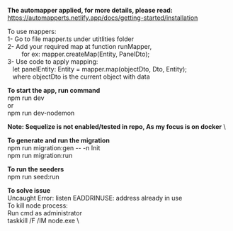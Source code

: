 **The automapper applied, for more details, please read:** \
https://automapperts.netlify.app/docs/getting-started/installation

To use mappers: \
1- Go to file mapper.ts under utitlities folder \
2- Add your required map at function runMapper, \
&emsp;&emsp; for ex: mapper.createMap(Entity, PanelDto); \
3- Use code to apply mapping: \
&nbsp;&nbsp; let panelEntity: Entity = mapper.map(objectDto, Dto, Entity); \
&nbsp;&nbsp; where objectDto is the current object with data

**To start the app, run command** \
npm run dev \
or \
npm run dev-nodemon

**Note: Sequelize is not enabled/tested in repo, As my focus is on docker** \

**To generate and run the migration** \
npm run migration:gen -- -n Init \
npm run migration:run

**To run the seeders** \
npm run seed:run

**To solve issue**\
Uncaught Error: listen EADDRINUSE: address already in use \
To kill node process: \
Run cmd as administrator \
taskkill /F /IM node.exe \
